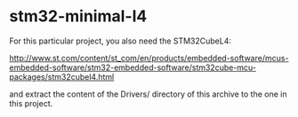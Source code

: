 # stm32-minimal-l4
For this particular project, you also need the STM32CubeL4:

http://www.st.com/content/st_com/en/products/embedded-software/mcus-embedded-software/stm32-embedded-software/stm32cube-mcu-packages/stm32cubel4.html

and extract the content of the Drivers/ directory of this archive to the one in this project.
